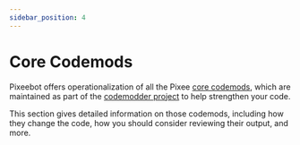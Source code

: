 ```yaml
---
sidebar_position: 4
---
```


# Core Codemods

Pixeebot offers operationalization of all the Pixee [core codemods](https://github.com/pixee/standard-java-codemods/), which are maintained as part of the [codemodder project](https://codemodder.io/) to help strengthen your code.

This section gives detailed information on those codemods, including how they change the code, how you should consider reviewing their output, and more.
